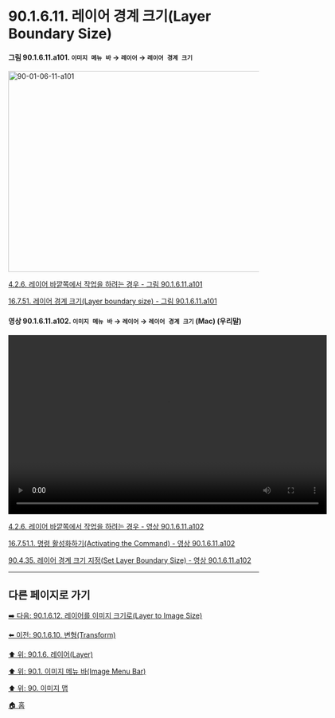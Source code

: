 # 90.1.6.11. 레이어 경계 크기(Layer Boundary Size)

<a id="90-01-06-11-a101"></a>

#### 그림 90.1.6.11.a101. `이미지 메뉴 바` → `레이어` → `레이어 경계 크기`
<img width="849" height="404" alt="90-01-06-11-a101" src="https://github.com/user-attachments/assets/e91009a8-c5e2-48a9-ad3d-27525520fbd0" />

[4.2.6. 레이어 바깥쪽에서 작업을 하려는 경우 - 그림 90.1.6.11.a101](./04-02-06-you-are-trying-to-act-outside-the-layer.md#90-01-06-11-a101)

[16.7.51. 레이어 경계 크기(Layer boundary size) - 그림 90.1.6.11.a101](./16-07-51-00-layer_boundary_size.md#90-01-06-11-a101)

<a id="90-01-06-11-a102"></a>

#### 영상 90.1.6.11.a102. `이미지 메뉴 바` → `레이어` → `레이어 경계 크기` (Mac) (우리말)
<video controls="controls" width="640" height="360" environment="MacOS:Sonoma 14.2.1 GIMP 2.10.36" src="https://github.com/wonder13662/gimp/assets/15767104/c9c8062e-5035-49db-8ddf-5272b6a17b9a"></video>

[4.2.6. 레이어 바깥쪽에서 작업을 하려는 경우 - 영상 90.1.6.11.a102](./04-02-06-you-are-trying-to-act-outside-the-layer.md#90-01-06-11-a102)

[16.7.51.1. 명령 활성화하기(Activating the Command) - 영상 90.1.6.11.a102](./16-07-51-01-activating_the_command.md#90-01-06-11-a102)

[90.4.35. 레이어 경계 크기 지정(Set Layer Boundary Size) - 영상 90.1.6.11.a102](./90-04-0035-set_layer_boundary_size.md#90-01-06-11-a102)

***

## 다른 페이지로 가기

[➡️ 다음: 90.1.6.12. 레이어를 이미지 크기로(Layer to Image Size)](./90-01-06-12-layer_to_image_size.md)

[⬅️ 이전: 90.1.6.10. 변형(Transform)](./90-01-06-10-transform.md)

[⬆️ 위: 90.1.6. 레이어(Layer)](./90-01-06-00-layer.md)

[⬆️ 위: 90.1. 이미지 메뉴 바(Image Menu Bar)](./90-01-00-image-menu-bar.md)

[⬆️ 위: 90. 이미지 맵](./90-00-image-map.md)

[🏠 홈](./00-home.md)
